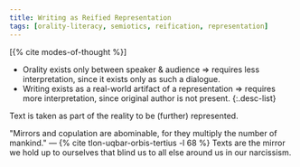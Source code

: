 ```yaml
---
title: Writing as Reified Representation
tags: [orality-literacy, semiotics, reification, representation]
---
```


[{% cite modes-of-thought %}]
- Orality exists only between speaker & audience => requires less
  interpretation, since it exists only as such a dialogue.
- Writing exists as a real-world artifact of a representation => requires more
  interpretation, since original author is not present.
{:.desc-list}

Text is taken as part of the reality to be (further) represented.

"Mirrors and copulation are abominable, for they multiply the number of
mankind." — {% cite tlon-uqbar-orbis-tertius -l 68 %} Texts are the mirror
we hold up to ourselves that blind us to all else around us in our narcissism.
